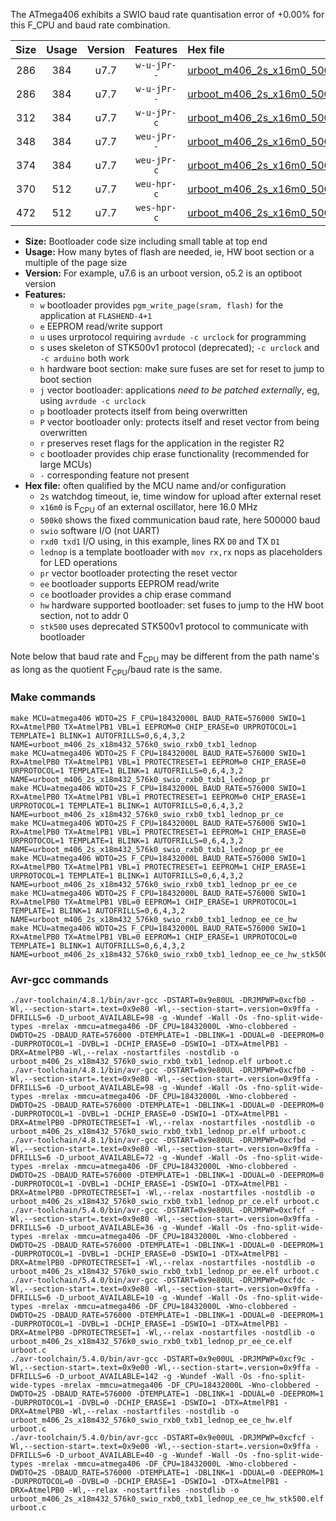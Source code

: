 The ATmega406 exhibits a SWIO baud rate quantisation error of +0.00% for this F_CPU and baud rate combination.

|Size|Usage|Version|Features|Hex file|
|:-:|:-:|:-:|:-:|:--|
|286|384|u7.7|`w-u-jPr--`|[urboot_m406_2s_x16m0_500k0_swio_rxb0_txb1_lednop.hex](https://raw.githubusercontent.com/stefanrueger/urboot.hex/main/u7.7/mcus/atmega406/watchdog_2_s/external_oscillator_x/16m000000_hz/%2B500k0_baud/swio_rxb0_txb1/lednop/urboot_m406_2s_x16m0_500k0_swio_rxb0_txb1_lednop.hex)|
|286|384|u7.7|`w-u-jPr--`|[urboot_m406_2s_x16m0_500k0_swio_rxb0_txb1_lednop_pr.hex](https://raw.githubusercontent.com/stefanrueger/urboot.hex/main/u7.7/mcus/atmega406/watchdog_2_s/external_oscillator_x/16m000000_hz/%2B500k0_baud/swio_rxb0_txb1/lednop/urboot_m406_2s_x16m0_500k0_swio_rxb0_txb1_lednop_pr.hex)|
|312|384|u7.7|`w-u-jPr-c`|[urboot_m406_2s_x16m0_500k0_swio_rxb0_txb1_lednop_pr_ce.hex](https://raw.githubusercontent.com/stefanrueger/urboot.hex/main/u7.7/mcus/atmega406/watchdog_2_s/external_oscillator_x/16m000000_hz/%2B500k0_baud/swio_rxb0_txb1/lednop/urboot_m406_2s_x16m0_500k0_swio_rxb0_txb1_lednop_pr_ce.hex)|
|348|384|u7.7|`weu-jPr--`|[urboot_m406_2s_x16m0_500k0_swio_rxb0_txb1_lednop_pr_ee.hex](https://raw.githubusercontent.com/stefanrueger/urboot.hex/main/u7.7/mcus/atmega406/watchdog_2_s/external_oscillator_x/16m000000_hz/%2B500k0_baud/swio_rxb0_txb1/lednop/urboot_m406_2s_x16m0_500k0_swio_rxb0_txb1_lednop_pr_ee.hex)|
|374|384|u7.7|`weu-jPr-c`|[urboot_m406_2s_x16m0_500k0_swio_rxb0_txb1_lednop_pr_ee_ce.hex](https://raw.githubusercontent.com/stefanrueger/urboot.hex/main/u7.7/mcus/atmega406/watchdog_2_s/external_oscillator_x/16m000000_hz/%2B500k0_baud/swio_rxb0_txb1/lednop/urboot_m406_2s_x16m0_500k0_swio_rxb0_txb1_lednop_pr_ee_ce.hex)|
|370|512|u7.7|`weu-hpr-c`|[urboot_m406_2s_x16m0_500k0_swio_rxb0_txb1_lednop_ee_ce_hw.hex](https://raw.githubusercontent.com/stefanrueger/urboot.hex/main/u7.7/mcus/atmega406/watchdog_2_s/external_oscillator_x/16m000000_hz/%2B500k0_baud/swio_rxb0_txb1/lednop/urboot_m406_2s_x16m0_500k0_swio_rxb0_txb1_lednop_ee_ce_hw.hex)|
|472|512|u7.7|`wes-hpr-c`|[urboot_m406_2s_x16m0_500k0_swio_rxb0_txb1_lednop_ee_ce_hw_stk500.hex](https://raw.githubusercontent.com/stefanrueger/urboot.hex/main/u7.7/mcus/atmega406/watchdog_2_s/external_oscillator_x/16m000000_hz/%2B500k0_baud/swio_rxb0_txb1/lednop/urboot_m406_2s_x16m0_500k0_swio_rxb0_txb1_lednop_ee_ce_hw_stk500.hex)|

- **Size:** Bootloader code size including small table at top end
- **Usage:** How many bytes of flash are needed, ie, HW boot section or a multiple of the page size
- **Version:** For example, u7.6 is an urboot version, o5.2 is an optiboot version
- **Features:**
  + `w` bootloader provides `pgm_write_page(sram, flash)` for the application at `FLASHEND-4+1`
  + `e` EEPROM read/write support
  + `u` uses urprotocol requiring `avrdude -c urclock` for programming
  + `s` uses skeleton of STK500v1 protocol (deprecated); `-c urclock` and `-c arduino` both work
  + `h` hardware boot section: make sure fuses are set for reset to jump to boot section
  + `j` vector bootloader: applications *need to be patched externally*, eg, using `avrdude -c urclock`
  + `p` bootloader protects itself from being overwritten
  + `P` vector bootloader only: protects itself and reset vector from being overwritten
  + `r` preserves reset flags for the application in the register R2
  + `c` bootloader provides chip erase functionality (recommended for large MCUs)
  + `-` corresponding feature not present
- **Hex file:** often qualified by the MCU name and/or configuration
  + `2s` watchdog timeout, ie, time window for upload after external reset
  + `x16m0` is F<sub>CPU</sub> of an external oscillator, here 16.0 MHz
  + `500k0` shows the fixed communication baud rate, here 500000 baud
  + `swio` software I/O (not UART)
  + `rxd0 txd1` I/O using, in this example, lines RX `D0` and TX `D1`
  + `lednop` is a template bootloader with `mov rx,rx` nops as placeholders for LED operations
  + `pr` vector bootloader protecting the reset vector
  + `ee` bootloader supports EEPROM read/write
  + `ce` bootloader provides a chip erase command
  + `hw` hardware supported bootloader: set fuses to jump to the HW boot section, not to addr 0
  + `stk500` uses deprecated STK500v1 protocol to communicate with bootloader


Note below that baud rate and F<sub>CPU</sub> may be different from the path name's as long as the quotient F<sub>CPU</sub>/baud rate is the same.

### Make commands
```
make MCU=atmega406 WDTO=2S F_CPU=18432000L BAUD_RATE=576000 SWIO=1 RX=AtmelPB0 TX=AtmelPB1 VBL=1 EEPROM=0 CHIP_ERASE=0 URPROTOCOL=1 TEMPLATE=1 BLINK=1 AUTOFRILLS=0,6,4,3,2 NAME=urboot_m406_2s_x18m432_576k0_swio_rxb0_txb1_lednop
make MCU=atmega406 WDTO=2S F_CPU=18432000L BAUD_RATE=576000 SWIO=1 RX=AtmelPB0 TX=AtmelPB1 VBL=1 PROTECTRESET=1 EEPROM=0 CHIP_ERASE=0 URPROTOCOL=1 TEMPLATE=1 BLINK=1 AUTOFRILLS=0,6,4,3,2 NAME=urboot_m406_2s_x18m432_576k0_swio_rxb0_txb1_lednop_pr
make MCU=atmega406 WDTO=2S F_CPU=18432000L BAUD_RATE=576000 SWIO=1 RX=AtmelPB0 TX=AtmelPB1 VBL=1 PROTECTRESET=1 EEPROM=0 CHIP_ERASE=1 URPROTOCOL=1 TEMPLATE=1 BLINK=1 AUTOFRILLS=0,6,4,3,2 NAME=urboot_m406_2s_x18m432_576k0_swio_rxb0_txb1_lednop_pr_ce
make MCU=atmega406 WDTO=2S F_CPU=18432000L BAUD_RATE=576000 SWIO=1 RX=AtmelPB0 TX=AtmelPB1 VBL=1 PROTECTRESET=1 EEPROM=1 CHIP_ERASE=0 URPROTOCOL=1 TEMPLATE=1 BLINK=1 AUTOFRILLS=0,6,4,3,2 NAME=urboot_m406_2s_x18m432_576k0_swio_rxb0_txb1_lednop_pr_ee
make MCU=atmega406 WDTO=2S F_CPU=18432000L BAUD_RATE=576000 SWIO=1 RX=AtmelPB0 TX=AtmelPB1 VBL=1 PROTECTRESET=1 EEPROM=1 CHIP_ERASE=1 URPROTOCOL=1 TEMPLATE=1 BLINK=1 AUTOFRILLS=0,6,4,3,2 NAME=urboot_m406_2s_x18m432_576k0_swio_rxb0_txb1_lednop_pr_ee_ce
make MCU=atmega406 WDTO=2S F_CPU=18432000L BAUD_RATE=576000 SWIO=1 RX=AtmelPB0 TX=AtmelPB1 VBL=0 EEPROM=1 CHIP_ERASE=1 URPROTOCOL=1 TEMPLATE=1 BLINK=1 AUTOFRILLS=0,6,4,3,2 NAME=urboot_m406_2s_x18m432_576k0_swio_rxb0_txb1_lednop_ee_ce_hw
make MCU=atmega406 WDTO=2S F_CPU=18432000L BAUD_RATE=576000 SWIO=1 RX=AtmelPB0 TX=AtmelPB1 VBL=0 EEPROM=1 CHIP_ERASE=1 URPROTOCOL=0 TEMPLATE=1 BLINK=1 AUTOFRILLS=0,6,4,3,2 NAME=urboot_m406_2s_x18m432_576k0_swio_rxb0_txb1_lednop_ee_ce_hw_stk500
```

### Avr-gcc commands
```
./avr-toolchain/4.8.1/bin/avr-gcc -DSTART=0x9e80UL -DRJMPWP=0xcfb0 -Wl,--section-start=.text=0x9e80 -Wl,--section-start=.version=0x9ffa -DFRILLS=6 -D_urboot_AVAILABLE=98 -g -Wundef -Wall -Os -fno-split-wide-types -mrelax -mmcu=atmega406 -DF_CPU=18432000L -Wno-clobbered -DWDTO=2S -DBAUD_RATE=576000 -DTEMPLATE=1 -DBLINK=1 -DDUAL=0 -DEEPROM=0 -DURPROTOCOL=1 -DVBL=1 -DCHIP_ERASE=0 -DSWIO=1 -DTX=AtmelPB1 -DRX=AtmelPB0 -Wl,--relax -nostartfiles -nostdlib -o urboot_m406_2s_x18m432_576k0_swio_rxb0_txb1_lednop.elf urboot.c
./avr-toolchain/4.8.1/bin/avr-gcc -DSTART=0x9e80UL -DRJMPWP=0xcfb0 -Wl,--section-start=.text=0x9e80 -Wl,--section-start=.version=0x9ffa -DFRILLS=6 -D_urboot_AVAILABLE=98 -g -Wundef -Wall -Os -fno-split-wide-types -mrelax -mmcu=atmega406 -DF_CPU=18432000L -Wno-clobbered -DWDTO=2S -DBAUD_RATE=576000 -DTEMPLATE=1 -DBLINK=1 -DDUAL=0 -DEEPROM=0 -DURPROTOCOL=1 -DVBL=1 -DCHIP_ERASE=0 -DSWIO=1 -DTX=AtmelPB1 -DRX=AtmelPB0 -DPROTECTRESET=1 -Wl,--relax -nostartfiles -nostdlib -o urboot_m406_2s_x18m432_576k0_swio_rxb0_txb1_lednop_pr.elf urboot.c
./avr-toolchain/4.8.1/bin/avr-gcc -DSTART=0x9e80UL -DRJMPWP=0xcfbd -Wl,--section-start=.text=0x9e80 -Wl,--section-start=.version=0x9ffa -DFRILLS=6 -D_urboot_AVAILABLE=72 -g -Wundef -Wall -Os -fno-split-wide-types -mrelax -mmcu=atmega406 -DF_CPU=18432000L -Wno-clobbered -DWDTO=2S -DBAUD_RATE=576000 -DTEMPLATE=1 -DBLINK=1 -DDUAL=0 -DEEPROM=0 -DURPROTOCOL=1 -DVBL=1 -DCHIP_ERASE=1 -DSWIO=1 -DTX=AtmelPB1 -DRX=AtmelPB0 -DPROTECTRESET=1 -Wl,--relax -nostartfiles -nostdlib -o urboot_m406_2s_x18m432_576k0_swio_rxb0_txb1_lednop_pr_ce.elf urboot.c
./avr-toolchain/5.4.0/bin/avr-gcc -DSTART=0x9e80UL -DRJMPWP=0xcfcf -Wl,--section-start=.text=0x9e80 -Wl,--section-start=.version=0x9ffa -DFRILLS=6 -D_urboot_AVAILABLE=36 -g -Wundef -Wall -Os -fno-split-wide-types -mrelax -mmcu=atmega406 -DF_CPU=18432000L -Wno-clobbered -DWDTO=2S -DBAUD_RATE=576000 -DTEMPLATE=1 -DBLINK=1 -DDUAL=0 -DEEPROM=1 -DURPROTOCOL=1 -DVBL=1 -DCHIP_ERASE=0 -DSWIO=1 -DTX=AtmelPB1 -DRX=AtmelPB0 -DPROTECTRESET=1 -Wl,--relax -nostartfiles -nostdlib -o urboot_m406_2s_x18m432_576k0_swio_rxb0_txb1_lednop_pr_ee.elf urboot.c
./avr-toolchain/5.4.0/bin/avr-gcc -DSTART=0x9e80UL -DRJMPWP=0xcfdc -Wl,--section-start=.text=0x9e80 -Wl,--section-start=.version=0x9ffa -DFRILLS=6 -D_urboot_AVAILABLE=10 -g -Wundef -Wall -Os -fno-split-wide-types -mrelax -mmcu=atmega406 -DF_CPU=18432000L -Wno-clobbered -DWDTO=2S -DBAUD_RATE=576000 -DTEMPLATE=1 -DBLINK=1 -DDUAL=0 -DEEPROM=1 -DURPROTOCOL=1 -DVBL=1 -DCHIP_ERASE=1 -DSWIO=1 -DTX=AtmelPB1 -DRX=AtmelPB0 -DPROTECTRESET=1 -Wl,--relax -nostartfiles -nostdlib -o urboot_m406_2s_x18m432_576k0_swio_rxb0_txb1_lednop_pr_ee_ce.elf urboot.c
./avr-toolchain/5.4.0/bin/avr-gcc -DSTART=0x9e00UL -DRJMPWP=0xcf9c -Wl,--section-start=.text=0x9e00 -Wl,--section-start=.version=0x9ffa -DFRILLS=6 -D_urboot_AVAILABLE=142 -g -Wundef -Wall -Os -fno-split-wide-types -mrelax -mmcu=atmega406 -DF_CPU=18432000L -Wno-clobbered -DWDTO=2S -DBAUD_RATE=576000 -DTEMPLATE=1 -DBLINK=1 -DDUAL=0 -DEEPROM=1 -DURPROTOCOL=1 -DVBL=0 -DCHIP_ERASE=1 -DSWIO=1 -DTX=AtmelPB1 -DRX=AtmelPB0 -Wl,--relax -nostartfiles -nostdlib -o urboot_m406_2s_x18m432_576k0_swio_rxb0_txb1_lednop_ee_ce_hw.elf urboot.c
./avr-toolchain/5.4.0/bin/avr-gcc -DSTART=0x9e00UL -DRJMPWP=0xcfcf -Wl,--section-start=.text=0x9e00 -Wl,--section-start=.version=0x9ffa -DFRILLS=6 -D_urboot_AVAILABLE=40 -g -Wundef -Wall -Os -fno-split-wide-types -mrelax -mmcu=atmega406 -DF_CPU=18432000L -Wno-clobbered -DWDTO=2S -DBAUD_RATE=576000 -DTEMPLATE=1 -DBLINK=1 -DDUAL=0 -DEEPROM=1 -DURPROTOCOL=0 -DVBL=0 -DCHIP_ERASE=1 -DSWIO=1 -DTX=AtmelPB1 -DRX=AtmelPB0 -Wl,--relax -nostartfiles -nostdlib -o urboot_m406_2s_x18m432_576k0_swio_rxb0_txb1_lednop_ee_ce_hw_stk500.elf urboot.c
```

